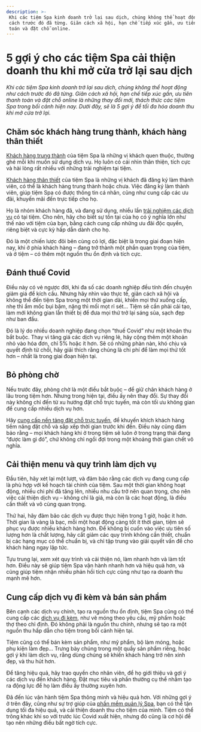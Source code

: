 ```yaml
---
description: >-
 Khi các tiệm Spa kinh doanh trở lại sau dịch, chúng không thể hoạt động như
 cách trước đó đã từng. Giãn cách xã hội, hạn chế tiếp xúc gần, ưu tiên thanh
 toán và đặt chỗ online.
---
```


# 5 gợi ý cho các tiệm Spa cải thiện doanh thu khi mở cửa trở lại sau dịch

_Khi các tiệm Spa kinh doanh trở lại sau dịch, chúng không thể hoạt động như cách trước đó đã từng. Giãn cách xã hội, hạn chế tiếp xúc gần, ưu tiên thanh toán và đặt chỗ online là những thay đổi mới, thách thức các tiệm Spa trong bối cảnh hiện nay. Dưới đây, sẽ là 5 gợi ý để tối đa hóa doanh thu khi mở cửa trở lại._

## Chăm sóc khách hàng trung thành, khách hàng thân thiết

[Khách hàng trung thành](https://bluejaypos.vn/article/nhung-dieu-chu-tiem-spa-can-biet-ve-khach-hang-trung-thanh-212) của tiệm Spa là những vị khách quen thuộc, thường ghé mỗi khi muốn sử dụng dịch vụ. Họ luôn có cái nhìn thân thiện, tích cực và hài lòng rất nhiều với những trải nghiệm tại tiệm.

[Khách hàng thân thiết](https://bluejaypos.vn/article/chuong-trinh-khach-hang-than-thiet-cua-tiem-spa-la-gi-va-lam-the-nao-de-khai-thac-hieu-qua-219) của tiệm Spa là những vị khách đã đăng ký làm thành viên, có thể là khách hàng trung thành hoặc chưa. Việc đăng ký làm thành viên, giúp tiệm Spa có được thông tin cá nhân, cũng như cung cấp các ưu đãi, khuyến mãi đến trực tiếp cho họ.

Họ là nhóm khách hàng đã, và đang sử dụng, nhiều lần [trải nghiệm các dịch vụ](https://bluejaypos.vn/article/trai-nghiem-khach-hang-spa-la-gi-tam-quan-trong-va-cach-cai-thien-208) có tại tiệm. Cho nên, hãy cho biết sự tồn tại của họ có ý nghĩa lớn như thế nào với tiệm của bạn, bằng cách cung cấp những ưu đãi độc quyền, riêng biệt và cực kỳ hấp dẫn dành cho họ.

Đó là một chiến lược đôi bên cùng có lợi, đặc biệt là trong giai đoạn hiện nay, khi ở phía khách hàng – đang trở thành một phần quan trọng của tiệm, và ở tiệm – có thêm một nguồn thu ổn định và tích cực.

## Đánh thuế Covid

Điều này có vẻ ngược đời, khi đa số các doanh nghiệp đều tính đến chuyện giảm giá để kích cầu. Nhưng hãy nhìn vào thực tế, giãn cách xã hội và không thể đến tiệm Spa trong một thời gian dài, khiến mọi thứ xuống cấp, nhẹ thì ẩm mốc bụi bặm, nặng thì mối mọt rỉ sét… Tiệm sẽ cần phải cải tạo, làm mới không gian lẫn thiết bị để đưa mọi thứ trở lại sáng sủa, sạch đẹp như ban đầu.

Đó là lý do nhiều doanh nghiệp đang chọn “thuế Covid” như một khoản thu bắt buộc. Thay vì tăng giá các dịch vụ riêng lẻ, hãy cộng thêm một khoản nhỏ vào hóa đơn, chỉ 5% hoặc ít hơn. Sẽ có những phàn nàn, khó chịu và quyết định từ chối, hãy giải thích rằng chúng là chi phí để làm mọi thứ tốt hơn – nhất là trong giai đoạn hiện tại.

## Bỏ phòng chờ

Nếu trước đây, phòng chờ là một điều bắt buộc – để giữ chân khách hàng ở lâu trong tiệm hơn. Nhưng trong hiện tại, điều ấy nên thay đổi. Sự thay đổi này không chỉ đến từ xu hướng đặt chỗ trực tuyến, mà còn tối ưu không gian để cung cấp nhiều dịch vụ hơn.

Hãy [cung cấp nền tảng đặt chỗ trực tuyến](https://bluejaypos.vn/article/7-ly-do-tiem-spa-can-tich-hop-dat-cho-truc-tuyen-215), để khuyến khích khách hàng tiềm năng đặt chỗ và sắp xếp thời gian trước khi đến. Điều này cũng đảm bảo rằng – mọi khách hàng khi ở trong tiệm sẽ luôn ở trong trạng thái đang “được làm gì đó”, chứ không chỉ ngồi đợi trong một khoảng thời gian chết vô nghĩa.

## Cải thiện menu và quy trình làm dịch vụ

Đầu tiên, hãy xét lại một lượt, và đảm bảo rằng các dịch vụ đang cung cấp là phù hợp với kế hoạch tài chính của tiệm. Sau một thời gian không hoạt động, nhiều chi phí đã tăng lên, nhiều nhu cầu trở nên quan trọng, cho nên việc cải thiện dịch vụ – không chỉ là giá, mà còn là các hoạt động, là điều cần thiết và vô cùng quan trọng.

Thứ hai, hãy đảm bảo các dịch vụ được thực hiện trong 1 giờ, hoặc ít hơn. Thời gian là vàng là bạc, mỗi một hoạt động càng tốt ít thời gian, tiệm sẽ phục vụ được nhiều khách hàng hơn. Để không bị cuốn vào việc ưu tiên số lượng hơn là chất lượng, hãy cắt giảm các quy trình không cần thiết, chuẩn bị các hạng mục có thể chuẩn bị, và chỉ tập trung vào giải quyết vấn đề cho khách hàng ngay lập tức.

Tựu trung lại, xem xét quy trình và cải thiện nó, làm nhanh hơn và làm tốt hơn. Điều này sẽ giúp tiệm Spa vận hành nhanh hơn và hiệu quả hơn, và cũng giúp tiệm nhận nhiều phản hồi tích cực cũng như tạo ra doanh thu mạnh mẽ hơn.

## Cung cấp dịch vụ đi kèm và bán sản phẩm

Bên cạnh các dịch vụ chính, tạo ra nguồn thu ổn định, tiệm Spa cũng có thể cung cấp các [dịch vụ đi kèm](https://bluejaypos.vn/article/cac-goi-y-de-ban-hang-gia-tang-upselling-hieu-qua-trong-tiem-spa-218), như vẽ móng theo yêu cầu, mỹ phẩm hoặc thợ theo chỉ định. Đó không phải là nguồn thu chính, nhưng sẽ tạo ra một nguồn thu hấp dẫn cho tiệm trong bối cảnh hiện tại.

Tiệm cũng có thể bán kèm sản phẩm, như mỹ phẩm, bộ làm móng, hoặc phụ kiện làm đẹp… Trưng bày chúng trong một quầy sản phẩm riêng, hoặc gợi ý khi làm dịch vụ, rằng dùng chúng sẽ khiến khách hàng trở nên xinh đẹp, và thu hút hơn.

Để tăng hiệu quả, hãy trao quyền cho nhân viên, để họ giới thiệu và gợi ý các dịch vụ đến khách hàng. Đặt mục tiêu và phần thưởng cụ thể nhằm tạo ra động lực để họ làm điều ấy thường xuyên hơn.

Đã đến lúc vận hành tiệm Spa thông minh và hiệu quả hơn. Với những gợi ý ở trên đây, cũng như sự trợ giúp của [phần mềm quản lý Spa](https://bluejaypos.vn/article/phan-mem-quan-ly-tiem-spa-la-gi-lam-the-nao-de-lua-chon-phu-hop-voi-tiem-spa-cua-ban-192), bạn có thể tận dụng tối đa hiệu quả, và cải thiện doanh thu cho tiệm của mình. Tiệm có thể trông khác khi so với trước lúc Covid xuất hiện, nhưng đó cũng là cơ hội để tạo nên những điều bất ngờ tích cực.

